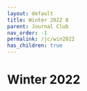 ```yaml
---
layout: default
title: Winter 2022 8
parent: Journal Club
nav_order: -1
permalink: /jc/win2022
has_children: true
---
```


# Winter 2022
